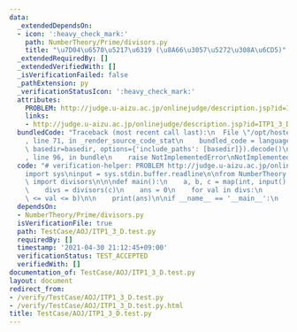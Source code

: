 ```yaml
---
data:
  _extendedDependsOn:
  - icon: ':heavy_check_mark:'
    path: NumberTheory/Prime/divisors.py
    title: "\u7D04\u6570\u5217\u6319 (\u8A66\u3057\u5272\u308A\u6CD5)"
  _extendedRequiredBy: []
  _extendedVerifiedWith: []
  _isVerificationFailed: false
  _pathExtension: py
  _verificationStatusIcon: ':heavy_check_mark:'
  attributes:
    PROBLEM: http://judge.u-aizu.ac.jp/onlinejudge/description.jsp?id=ITP1_3_D
    links:
    - http://judge.u-aizu.ac.jp/onlinejudge/description.jsp?id=ITP1_3_D
  bundledCode: "Traceback (most recent call last):\n  File \"/opt/hostedtoolcache/Python/3.10.5/x64/lib/python3.10/site-packages/onlinejudge_verify/documentation/build.py\"\
    , line 71, in _render_source_code_stat\n    bundled_code = language.bundle(stat.path,\
    \ basedir=basedir, options={'include_paths': [basedir]}).decode()\n  File \"/opt/hostedtoolcache/Python/3.10.5/x64/lib/python3.10/site-packages/onlinejudge_verify/languages/python.py\"\
    , line 96, in bundle\n    raise NotImplementedError\nNotImplementedError\n"
  code: "# verification-helper: PROBLEM http://judge.u-aizu.ac.jp/onlinejudge/description.jsp?id=ITP1_3_D\n\
    import sys\ninput = sys.stdin.buffer.readline\n\nfrom NumberTheory.Prime.divisors\
    \ import divisors\n\n\ndef main():\n    a, b, c = map(int, input().split())\n\n\
    \    divs = divisors(c)\n    ans = 0\n    for val in divs:\n        ans += (a\
    \ <= val <= b)\n\n    print(ans)\n\nif __name__ == '__main__':\n    main()\n"
  dependsOn:
  - NumberTheory/Prime/divisors.py
  isVerificationFile: true
  path: TestCase/AOJ/ITP1_3_D.test.py
  requiredBy: []
  timestamp: '2021-04-30 21:12:45+09:00'
  verificationStatus: TEST_ACCEPTED
  verifiedWith: []
documentation_of: TestCase/AOJ/ITP1_3_D.test.py
layout: document
redirect_from:
- /verify/TestCase/AOJ/ITP1_3_D.test.py
- /verify/TestCase/AOJ/ITP1_3_D.test.py.html
title: TestCase/AOJ/ITP1_3_D.test.py
---
```

